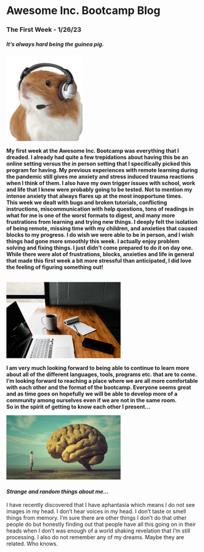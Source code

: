 <html>
<head>
<h1> Awesome Inc. Bootcamp Blog</h1>
</head>
<body>
<h3> The First Week - 1/26/23</h3>
<h4><strong><em>It’s always hard being the guinea pig.</em></strong><h4>
<img src="img/img_guinea_pig_with_headset.jpg" alt="Guinea Pig with a headset on." width="200px" height="auto">
<p> My first week at the Awesome Inc. Bootcamp was everything that I dreaded. I already had quite a few trepidations about having this be an online setting versus the in person setting that I specifically picked this program for having. My previous experiences with remote learning during the pandemic still gives me anxiety and stress induced trauma reactions when I think of them. I also have my own trigger issues with school, work and life that I knew were probably going to be tested. Not to mention my intense anxiety that always flares up at the most inopportune times.  
<br />
This week we dealt with bugs and broken tutorials, conflicting instructions, miscommunication with help questions, tons of readings in what for me is one of the worst formats to digest, and many more frustrations from learning and trying new things. I deeply felt the isolation of being remote, missing time with my children, and anxieties that caused blocks to my progress. I do wish we were able to be in person, and I wish things had gone more smoothly this week. I actually enjoy problem solving and fixing things. I just didn’t come prepared to do it on day one. While there were alot of frustrations, blocks, anxieties and life in general that made this first week a bit more stressful than anticipated, I did love the feeling of figuring something out!</p>
<br />
<img src="img/img_remote_learning.jpg" alt="Empty desk setup to work from home." width="300px" height="auto">
<br />
<p>I am very much looking forward to being able to continue to learn more about all of the different languages, tools, programs etc. that are to come.  I’m looking forward to reaching a place where we are all more comfortable with each other and the format of the bootcamp. Everyone seems great and as time goes on hopefully we will be able to develop more of a community among ourselves even if we are not in the same room. 
<br />
So in the spirit of getting to know each other I present...</p>
<img src="img/img_man_looking_at_a_big_brain.jpg" alt="Painting of a man staring at a big brain." width="300px" height="auto">
<br />
<h4><strong><em>Strange and random things about me…</em></strong></h4>
<p>I have recently discovered that I have aphantasia which means I do not see images in my head. I don’t hear voices in my head. I don’t taste or smell things from memory.  I’m sure there are other things I don’t do that other people do but honestly finding out that people have all this going on in their heads when I don’t was enough of a world shaking revelation that I’m still processing.  I also do not remember any of my dreams. Maybe they are related. Who knows.</p>
</body>
